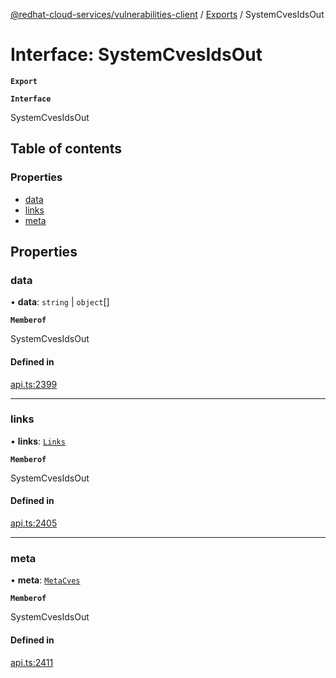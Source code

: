 [@redhat-cloud-services/vulnerabilities-client](../README.md) / [Exports](../modules.md) / SystemCvesIdsOut

# Interface: SystemCvesIdsOut

**`Export`**

**`Interface`**

SystemCvesIdsOut

## Table of contents

### Properties

- [data](SystemCvesIdsOut.md#data)
- [links](SystemCvesIdsOut.md#links)
- [meta](SystemCvesIdsOut.md#meta)

## Properties

### data

• **data**: `string` \| `object`[]

**`Memberof`**

SystemCvesIdsOut

#### Defined in

[api.ts:2399](https://github.com/RedHatInsights/javascript-clients/blob/master/packages/vulnerabilities/api.ts#L2399)

___

### links

• **links**: [`Links`](Links.md)

**`Memberof`**

SystemCvesIdsOut

#### Defined in

[api.ts:2405](https://github.com/RedHatInsights/javascript-clients/blob/master/packages/vulnerabilities/api.ts#L2405)

___

### meta

• **meta**: [`MetaCves`](MetaCves.md)

**`Memberof`**

SystemCvesIdsOut

#### Defined in

[api.ts:2411](https://github.com/RedHatInsights/javascript-clients/blob/master/packages/vulnerabilities/api.ts#L2411)
